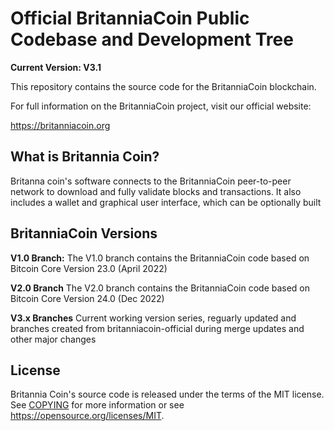 Official BritanniaCoin Public Codebase and Development Tree
=====================================

**Current Version: V3.1**

This repository contains the source code for the BritanniaCoin blockchain.

For full information on the BritanniaCoin project, visit our official website:

https://britanniacoin.org


What is Britannia Coin?
---------------------

Britanna coin's software connects to the BritanniaCoin peer-to-peer network to download and fully
validate blocks and transactions. It also includes a wallet and graphical user
interface, which can be optionally built


BritanniaCoin Versions
---------------------

**V1.0 Branch:** The V1.0 branch contains the BritanniaCoin code based on Bitcoin Core Version 23.0 (April 2022)

**V2.0 Branch** The V2.0 branch contains the BritanniaCoin code based on Bitcoin Core Version 24.0 (Dec 2022)

**V3.x Branches** Current working version series, reguarly updated and branches created from britanniacoin-official during merge updates and other major changes



License
-------

Britannia Coin's source code is released under the terms of the MIT license. See [COPYING](COPYING) for more
information or see https://opensource.org/licenses/MIT.
